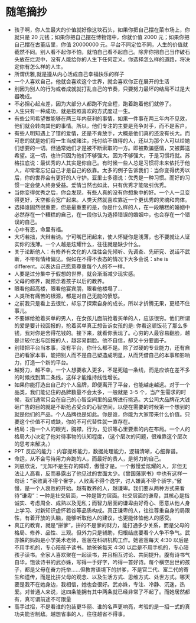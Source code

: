 # 随笔摘抄

-   孩子啊，你人生最大的价值就好像这块石头，如果你把自己摆在菜市场上，你就只是 20 元钱；如果你把自己摆在博物馆中，你就价值 2000 元；如果你把自己摆在古董店里，你值 20000000 元。平台不同定位不同，人生的价值就截然不同。别人看不起你不怕，就怕自己看不起自己。除非你把自己当作破石头放在烂泥中，没有人能给你的人生下任何定义。你选择怎么样的道路，将决定你有怎么样的人生。
-   所谓优雅,就是遵从内心活成自己幸福快乐的样子
-   一个人喜欢自己，他就会喜欢这个世界，就会喜欢你正在展开的生活
-   别因为别人的行为或者成就就打乱自己的节奏，只要努力最坏的结局不过是大器晚成。
-   不必担心起点差，因为大部分人都跑不完全程，跑着跑着他们就停了。
-   人生只有一种成功，就是按照喜欢的方式度过一生。
-   有些公司希望做能够在两三年内获利的事情，如果一件事在两三年内不见效，他们就会转向其他的事情。所以，他们专注的主要是竞争对手，而不是客户。
-   有些人明知遇上了错的爱情，还是不肯放手，大概是他们真的还没有长大。而可悲的就是她们将一生当成赌注，托付给不值得的人，还以为那个人可以给她们想要的一切。但通常她们才是被不断索取的一方。即被欺骗感情，又被葬送希望。这一切，也许只因为他们不够强大。因为不够强大，于是习惯将就。苏格拉底说：最优秀的人其实是你自己。有时候一些人总是习惯将未来依托于他人，却常常忘记自己才是自己的依靠。太多的例子告诉我们：当你变得优秀以后，你的世界会有更好的人守护。亚里士多德说：优秀是一种习惯。而好的习惯一定会使人终身受益。爱情当然也如此，只有优秀才能吸引优秀。
-   当你变得优秀之后，你会发现，有些人真的没有你想象中的好。一个人一旦变得更好，天空都会宽广起来。人类天然就喜欢靠近一个更优秀的灵魂和肉体。
-   选择谁固然很重要，但是最重要的是，你是什么样的人，在一段糟糕的婚姻中必然存在一个糟糕的自己，在一段你认为选择错误的婚姻中，也会存在一个错误的自己。
-   心中有恩，命里有福。
-   大巧若拙，大辩若讷。宁可嘴巴闭起来，使人怀疑你是浅薄，也不要就让人证实你的浅薄。一个人越是炫耀什么，往往就是缺少什么。
-   关于论断他人：有修养有文化的人往往会先倾听、先调查、先研究、说话不武断，不带有情绪偏见。假如在不得不表态的情况下大多会说：she is different。以表达自己愿意尊重每个人的不一样。
-   人要是过分集中于假想的世界，就会渐渐减少现实感。
-   父母的修养，就预示着孩子以后的教养。
-   眼看他起高楼，眼看他宴宾朋，眼看他楼塌了...
-   人类所有痛苦的根源，都是对自己无能的愤怒。
-   之前我只是看上去很忙，却忘了探索自身的成长，所以才折腾无果，更经不住事儿。
-   不要嫁给抢着买单的男人，在女孩儿面前抢着买单的人，应该很穷。他们所谓的爱是要计较回报的，抢着买单真正想告诉女孩的是: 你看这顿饭花了那么多钱，我对你是舍得花钱的。接下来，就看你表现了。心穷的人最容易翻脸，越是计较付出与回报的人，越容易翻脸。他不自信，却又十分要面子。
-   别错把平台当本事，没有平台，你什么都不是。除了过硬的专业能力，还有自己的看家本事，能把别人而不是自己塑造成明星，从而凭借自己的本事和影响力，打造一个新的平台。
-   越努力，越不幸。一个人想要收入更多，不是死磕一条线，而是应该在差不多的时候找到第二条线，这样才能维持线性增长。
-   如果你能打造出自己的个人品牌，即便离开了平台，也能越走越远。对于一个品类，我们能记住的品牌数量不会太多，一般就是 3-5 个，当产生需求的时候，我们通常只会在自己的心智空间里的品牌进行挑选。大公司大品牌花大钱砸广告的目的就是不断抢占受众的心智空间，以便在需要的时候第一个想到的就是他们的产品。个人品牌也是如此。你是谁，你能为大家带来什么价值。只要这个价值不可或缺，你的不可代替性就一直存在。
-   格局：指一个人的眼光，胸襟，行为，见识等心里要素的内在布局。一个人的格局大小决定了他对待事物的认知程度，（这个层次的问题，很难靠这个层次的思考来解决。）
-   PPT 反应的能力：内容提炼能力，数据处理能力，逻辑清晰，心细靠谱。
-   命运，从不会亏待用力奔跑的人，而最好的贵人，是努力的自己。
-   刘慈欣说，“无知不是生存的障碍，傲慢才是。一个傲慢爱炫耀的人，非但无法让人高看，反而暴露出了他见过的世面太少。《曾国藩家书》中也有这样一句话：“家败离不得个奢字，人败离不得个逸字，讨人嫌离不得个骄字。”傲慢，是一个人衰败的开始。越有教养的人，越谦卑。我们要从两种方式来看待“谦卑”：一种是社交层面，一种是智力层面。社交层面的谦卑，其核心是指诚实、考虑周全、成熟以及无私；而智力层面的谦卑由好奇心、愿意从他人身上学习、对新知识虚怀若谷等品质构成。真正谦卑的人，往往尊重自身的局限性，有着开放的头脑，能够听取他人的建议，也更能体恤他人的感受。
-   真正的教育，就是“拼爹”，拼的不是爹的财力，能打通多少关系，而是父母的格局、修养、品性、三观。但外力只是辅助，归根结底要看个人争不争气。武亦姝的妈妈是小学美术老师，爸爸在科研机构工作。她爸爸每天 4:30 以后是不用手机的，专心陪孩子读书。她爸爸每天 4:30 以后是不用手机的，专心陪孩子读书。全家人喜欢聚在一起读书，并且相互讨论、共同提升。腹有诗书气自华，饱读诗书的武亦姝，写得一手好字，吟得一首好诗。每个横空出世的孩子，都是父母在奋力托举……但教育语境下的拼爹，不是官二代、富二代的寄生和遗传，而是比拼父母的观念、以及生活方式、思维方式、处世方式。哪天要是我不在她身边，我相信，她也会很好。武亦姝，专注、冷静、沉迷，热爱。对普通人来说，这四条能拥有其中两条就已经非常了不起了。而她居然都有，真可谓前途不可限量
-   高手过招，不是看谁的包装更华丽、谁的名声更响亮，考验的是一招一式的真功夫能否制敌。越想省事的人，往往越省不得事。
